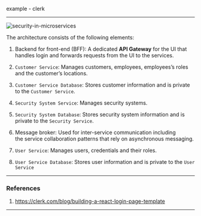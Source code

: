 
example - clerk




---

![security-in-microservices](security-microservices.png)

The architecture consists of the following elements:

1. Backend for front-end (BFF): A dedicated **API Gateway** for the UI that handles login and forwards requests from the UI to the services.

2. `Customer Service`: Manages customers, employees, employees’s roles and the customer’s locations.

3. `Customer Service Database`: Stores customer information and is private to the `Customer Service`.

4. `Security System Service`: Manages security systems.

5. `Security System Database`: Stores security system information and is private to the `Security Service`.

6. Message broker: Used for inter-service communication including the service collaboration patterns that rely on asynchronous messaging.

7. `User Service`: Manages users, credentials and their roles.

8. `User Service Database`: Stores user information and is private to the `User Service`

---
### References

1. https://clerk.com/blog/building-a-react-login-page-template

---
